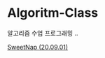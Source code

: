 # Algoritm-Class

알고리즘 수업 프로그래밍
..

[SweetNap (20.09.01)](https://github.com/chlee1001/TIL/tree/master/Algorithm-Class/20.09.01_algo_SweetNap)

